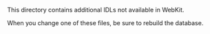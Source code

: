 This directory contains additional IDLs not available in WebKit.

When you change one of these files, be sure to rebuild the database.
